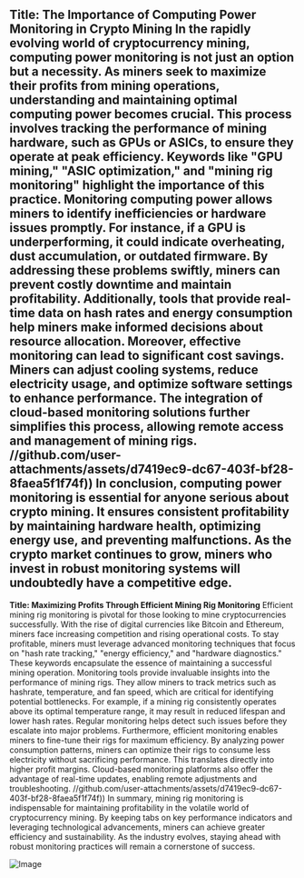 **Title: The Importance of Computing Power Monitoring in Crypto Mining**
In the rapidly evolving world of cryptocurrency mining, computing power monitoring is not just an option but a necessity. As miners seek to maximize their profits from mining operations, understanding and maintaining optimal computing power becomes crucial. This process involves tracking the performance of mining hardware, such as GPUs or ASICs, to ensure they operate at peak efficiency. Keywords like "GPU mining," "ASIC optimization," and "mining rig monitoring" highlight the importance of this practice.
Monitoring computing power allows miners to identify inefficiencies or hardware issues promptly. For instance, if a GPU is underperforming, it could indicate overheating, dust accumulation, or outdated firmware. By addressing these problems swiftly, miners can prevent costly downtime and maintain profitability. Additionally, tools that provide real-time data on hash rates and energy consumption help miners make informed decisions about resource allocation.
Moreover, effective monitoring can lead to significant cost savings. Miners can adjust cooling systems, reduce electricity usage, and optimize software settings to enhance performance. The integration of cloud-based monitoring solutions further simplifies this process, allowing remote access and management of mining rigs. 
 //github.com/user-attachments/assets/d7419ec9-dc67-403f-bf28-8faea5f1f74f))
In conclusion, computing power monitoring is essential for anyone serious about crypto mining. It ensures consistent profitability by maintaining hardware health, optimizing energy use, and preventing malfunctions. As the crypto market continues to grow, miners who invest in robust monitoring systems will undoubtedly have a competitive edge.
---
**Title: Maximizing Profits Through Efficient Mining Rig Monitoring**
Efficient mining rig monitoring is pivotal for those looking to mine cryptocurrencies successfully. With the rise of digital currencies like Bitcoin and Ethereum, miners face increasing competition and rising operational costs. To stay profitable, miners must leverage advanced monitoring techniques that focus on "hash rate tracking," "energy efficiency," and "hardware diagnostics." These keywords encapsulate the essence of maintaining a successful mining operation.
Monitoring tools provide invaluable insights into the performance of mining rigs. They allow miners to track metrics such as hashrate, temperature, and fan speed, which are critical for identifying potential bottlenecks. For example, if a mining rig consistently operates above its optimal temperature range, it may result in reduced lifespan and lower hash rates. Regular monitoring helps detect such issues before they escalate into major problems.
Furthermore, efficient monitoring enables miners to fine-tune their rigs for maximum efficiency. By analyzing power consumption patterns, miners can optimize their rigs to consume less electricity without sacrificing performance. This translates directly into higher profit margins. Cloud-based monitoring platforms also offer the advantage of real-time updates, enabling remote adjustments and troubleshooting.
 //github.com/user-attachments/assets/d7419ec9-dc67-403f-bf28-8faea5f1f74f))
In summary, mining rig monitoring is indispensable for maintaining profitability in the volatile world of cryptocurrency mining. By keeping tabs on key performance indicators and leveraging technological advancements, miners can achieve greater efficiency and sustainability. As the industry evolves, staying ahead with robust monitoring practices will remain a cornerstone of success.

![Image](https://github.com/user-attachments/assets/4a25d116-2220-4385-b08e-f287af8fcbc4)
